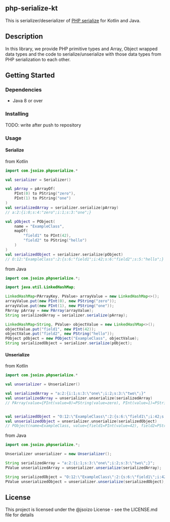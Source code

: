 php-serialize-kt
---

This is serializer/deserializer of [PHP serialize](https://www.php.net/manual/en/function.serialize.php) for Kotlin and Java.

## Description

In this library, we provide PHP primitive types and Array, Object wrapped data types and the code to serialize/unserialize with those data types from PHP serialization to each other.

## Getting Started

### Dependencies

* Java 8 or over

### Installing

TODO: write after push to repository

### Usage

#### Serialize

from Kotlin

```kotlin
import com.jsoizo.phpserialize.*

val serializer = Serializer()

val pArray = pArrayOf(
    PInt(0) to PString("zero"),
    PInt(1) to PString("one")
)
val serializedArray = serializer.serialize(pArray)
// a:2:{i:0;s:4:"zero";i:1;s:3:"one";}

val pObject = PObject(
    name = "ExampleClass", 
    mapOf(
        "field1" to PInt(42),
        "field2" to PString("hello")
    )
)
val serializedObject = serializer.serialize(pObject)
// O:12:"ExampleClass":2:{s:6:"field1";i:42;s:6:"field2";s:5:"hello";}
```

from Java

```java
import com.jsoizo.phpserialize.*;

import java.util.LinkedHashMap;

LinkedHashMap<PArrayKey, PValue> arrayValue = new LinkedHashMap<>();
arrayValue.put(new PInt(0), new PString("zero"));
arrayValue.put(new PInt(1), new PString("one"));
PArray pArray = new PArray(arrayValue);
String serializedArray = serializer.serialize(pArray);

LinkedHashMap<String, PValue> objectValue = new LinkedHashMap<>();
objectValue.put("field1", new PInt(42));
objectValue.put("field2", new PString("hello"));
PObject pObject = new PObject("ExampleClass", objectValue);
String serializedObject = serializer.serialize(pObject);
```

#### Unserialize


from Kotlin

```kotlin
import com.jsoizo.phpserialize.*

val unserializer = Unserializer()

val serializedArray = "a:2:{i:1;s:3:\"one\";i:2;s:3:\"two\";}"
val unserializedArray = unserializer.unserialize(serializedArray)
// PArray(value={PInt(value=0)=PString(value=zero), PInt(value=1)=PString(value=one)})


val serializedObject = "O:12:\"ExampleClass\":2:{s:6:\"field1\";i:42;s:6:\"field2\";s:5:\"hello\";}"
val unserializedObject = unserializer.unserialize(serializedObject)
// PObject(name=ExampleClass, value={field1=PInt(value=42), field2=PString(value=hello)})
```

from Java

```java
import com.jsoizo.phpserialize.*;

Unserializer unserializer = new Unserializer();

String serializedArray = "a:2:{i:1;s:3:\"one\";i:2;s:3:\"two\";}";
PValue unserializedArray = unserializer.unserialize(serializedArray);

String serializedObject = "O:12:\"ExampleClass\":2:{s:6:\"field1\";i:42;s:6:\"field2\";s:5:\"hello\";}";
PValue unserializedObject = unserializer.unserialize(serializedObject);
```

## License

This project is licensed under the @jsoizo License - see the LICENSE.md file for details
